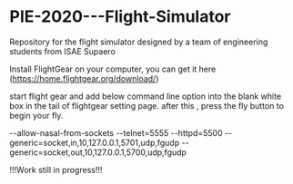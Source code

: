 # PIE-2020---Flight-Simulator
Repository for the flight simulator designed by a team of engineering students from ISAE Supaero

Install FlightGear on your computer, you can get it here (https://home.flightgear.org/download/)

start flight gear and add below command line option into the blank white box in the tail of flightgear setting page. after this , press the fly button to begin your fly.

  --allow-nasal-from-sockets
  --telnet=5555
  --httpd=5500
  --generic=socket,in,10,127.0.0.1,5701,udp,fgudp
  --generic=socket,out,10,127.0.0.1,5700,udp,fgudp

!!!Work still in progress!!!
